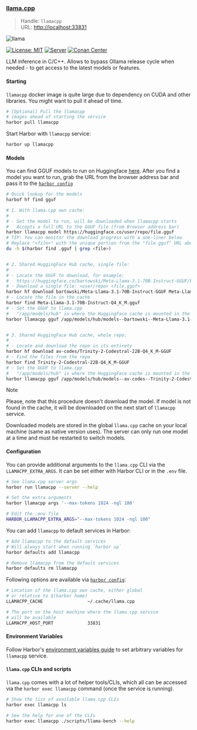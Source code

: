 ### [llama.cpp](https://github.com/ggerganov/llama.cpp)

> Handle: `llamacpp`<br/>
> URL: [http://localhost:33831](http://localhost:33831)

![llama](https://user-images.githubusercontent.com/1991296/230134379-7181e485-c521-4d23-a0d6-f7b3b61ba524.png)

[![License: MIT](https://img.shields.io/badge/license-MIT-blue.svg)](https://opensource.org/licenses/MIT)
[![Server](https://github.com/ggerganov/llama.cpp/actions/workflows/server.yml/badge.svg)](https://github.com/ggerganov/llama.cpp/actions/workflows/server.yml)
[![Conan Center](https://shields.io/conan/v/llama-cpp)](https://conan.io/center/llama-cpp)

LLM inference in C/C++. Allows to bypass Ollama release cycle when needed - to get access to the latest models or features.

#### Starting

`llamacpp` docker image is quite large due to dependency on CUDA and other libraries. You might want to pull it ahead of time.

```bash
# [Optional] Pull the llamacpp
# images ahead of starting the service
harbor pull llamacpp
```

Start Harbor with `llamacpp` service:

```bash
harbor up llamacpp
```

#### Models

You can find GGUF models to run on Huggingface [here](https://huggingface.co/models?sort=trending&search=gguf). After you find a model you want to run, grab the URL from the browser address bar and pass it to the [`harbor config`](./3.-Harbor-CLI-Reference#harbor-config)

```bash
# Quick lookup for the models
harbof hf find gguf

# 1. With llama.cpp own cache:
#
# - Set the model to run, will be downloaded when llamacpp starts
#   Accepts a full URL to the GGUF file (from Browser address bar)
harbor llamacpp model https://huggingface.co/user/repo/file.gguf
# TIP: You can monitor the download progress with a one-liner below
# Replace "<file>" with the unique portion from the "file.gguf" URL above
du -h $(harbor find .gguf | grep <file>)


# 2. Shared HuggingFace Hub cache, single file:
#
# - Locate the GGUF to download, for example:
#   https://huggingface.co/bartowski/Meta-Llama-3.1-70B-Instruct-GGUF/blob/main/Meta-Llama-3.1-70B-Instruct-Q4_K_M.gguf
# - Download a single file: <user/repo> <file.gguf>
harbor hf download bartowski/Meta-Llama-3.1-70B-Instruct-GGUF Meta-Llama-3.1-70B-Instruct-Q4_K_M.gguf
# - Locate the file in the cache
harbor find Meta-Llama-3.1-70B-Instruct-Q4_K_M.gguf
# - Set the GGUF to llama.cpp
#   "/app/models/hub" is where the HuggingFace cache is mounted in the container
harbor llamacpp gguf /app/models/hub/models--bartowski--Meta-Llama-3.1-70B-Instruct-GGUF/snapshots/83fb6e83d0a8aada42d499259bc929d922e9a558/Meta-Llama-3.1-70B-Instruct-Q4_K_M.gguf


# 3. Shared HuggingFace Hub cache, whole repo:
#
# - Locate and download the repo in its entirety
harbor hf download av-codes/Trinity-2-Codestral-22B-Q4_K_M-GGUF
# - Find the files from the repo
harbor find Trinity-2-Codestral-22B-Q4_K_M-GGUF
# - Set the GGUF to llama.cpp
#   "/app/models/hub" is where the HuggingFace cache is mounted in the container
harbor llamacpp gguf /app/models/hub/models--av-codes--Trinity-2-Codestral-22B-Q4_K_M-GGUF/snapshots/c0a1f7283809423d193025e92eec6f287425ed59/trinity-2-codestral-22b-q4_k_m.gguf
```

> [!NOTE]
> Please, note that this procedure doesn't download the model. If model is not found in the cache, it will be downloaded on the next start of `llamacpp` service.

Downloaded models are stored in the global `llama.cpp` cache on your local machine (same as native version uses). The server can only run one model at a time and must be restarted to switch models.

#### Configuration

You can provide additional arguments to the `llama.cpp` CLI via the `LLAMACPP_EXTRA_ARGS`. It can be set either with Harbor CLI or in the `.env` file.

```bash
# See llama.cpp server args
harbor run llamacpp --server --help

# Set the extra arguments
harbor llamacpp args '--max-tokens 1024 -ngl 100'

# Edit the .env file
HARBOR_LLAMACPP_EXTRA_ARGS="--max-tokens 1024 -ngl 100"
```

You can add `llamacpp` to default services in Harbor:

```bash
# Add llamacpp to the default services
# Will always start when running `harbor up`
harbor defaults add llamacpp

# Remove llamacpp from the default services
harbor defaults rm llamacpp
```

Following options are available via [`harbor config`](./3.-Harbor-CLI-Reference#harbor-config):

```bash
# Location of the llama.cpp own cache, either global
# or relative to $(harbor home)
LLAMACPP_CACHE                 ~/.cache/llama.cpp

# The port on the host machine where the llama.cpp service
# will be available
LLAMACPP_HOST_PORT             33831
```

#### Environment Variables

Follow Harbor's [environment variables guide](./1.-Harbor-User-Guide#environment-variables) to set arbitrary variables for `llamacpp` service.

#### `llama.cpp` CLIs and scripts

`llama.cpp` comes with a lot of helper tools/CLIs, which all can be accessed via the `harbor exec llamacpp` command (once the service is running).

```bash
# Show the list of available llama.cpp CLIs
harbor exec llamacpp ls

# See the help for one of the CLIs
harbor exec llamacpp ./scripts/llama-bench --help
```
